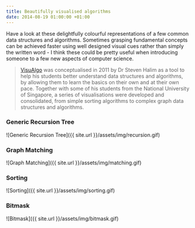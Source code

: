 ```yaml
---
title: Beautifully visualised algorithms
date: 2014-08-19 01:00:00 +01:00
---
```


Have a look at these delightfully colourful representations of a few common data structures and algorithms. Sometimes grasping fundamental concepts can be achieved faster using well designed visual cues rather than simply the written word - I think these could be pretty useful when introducing someone to a few new aspects of computer science.

> [VisuAlgo](http://www.comp.nus.edu.sg/~stevenha/visualization/index.html) was conceptualised in 2011 by Dr Steven Halim as a tool to help his students better understand data structures and algorithms, by allowing them to learn the basics on their own and at their own pace. Together with some of his students from the National University of Singapore, a series of visualisations were developed and consolidated, from simple sorting algorithms to complex graph data structures and algorithms.

### Generic Recursion Tree
![Generic Recursion Tree]({{ site.url }}/assets/img/recursion.gif)

### Graph Matching
![Graph Matching]({{ site.url }}/assets/img/matching.gif)

### Sorting
![Sorting]({{ site.url }}/assets/img/sorting.gif)

### Bitmask
![Bitmask]({{ site.url }}/assets/img/bitmask.gif)